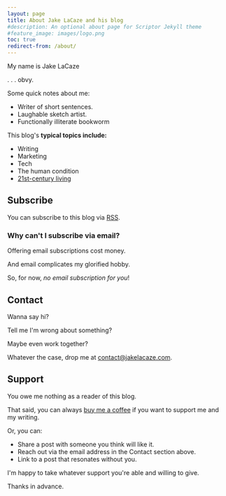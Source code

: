 ```yaml
---
layout: page
title: About Jake LaCaze and his blog
#description: An optional about page for Scriptor Jekyll theme
#feature_image: images/logo.png
toc: true
redirect-from: /about/
---
```


My name is Jake LaCaze

. . . obvy.

Some quick notes about me:

- Writer of short sentences.
- Laughable sketch artist.
- Functionally illiterate bookworm

This blog's **typical topics include:**

- Writing
- Marketing
- Tech
- The human condition
- [21st-century living](https://www.youtube.com/watch?v=rKwMni-2szU)

## Subscribe
You can subscribe to this blog via [RSS](/feed).

### Why can't I subscribe via email?
Offering email subscriptions cost money.

And email complicates my glorified hobby.

So, for now, *no email subscription for you*!

## Contact
Wanna say hi?

Tell me I'm wrong about something?

Maybe even work together?

Whatever the case, drop me at [contact@jakelacaze.com](mailto:contact@jakelacaze.com).

## Support
You owe me nothing as a reader of this blog. 

That said, you can always [buy me a coffee](https://buymeacoffee.com/jakelacaze) if you want to support me and my writing.

Or, you can:

- Share a post with someone you think will like it.
- Reach out via the email address in the Contact section above.
- Link to a post that resonates without you.

I'm happy to take whatever support you're able and willing to give.

Thanks in advance.





